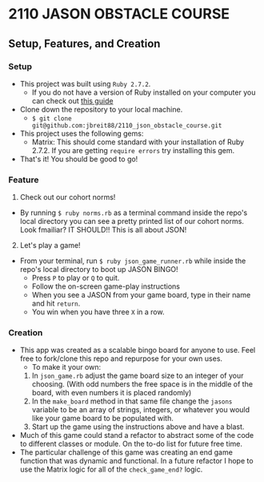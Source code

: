 # 2110 JASON OBSTACLE COURSE
## Setup, Features, and Creation

### Setup
- This project was built using `Ruby 2.7.2`.
  - If you do not have a version of Ruby installed on your computer you can check out [this guide](https://www.ruby-lang.org/en/documentation/installation/)
- Clone down the repository to your local machine.
  - `$ git clone git@github.com:jbreit88/2110_json_obstacle_course.git`
- This project uses the following gems:
  - Matrix: This should come standard with your installation of Ruby 2.7.2. If you are getting `require errors` try installing this gem.
- That's it! You should be good to go!

### Feature
1. Check out our cohort norms!
  - By running `$ ruby norms.rb` as a terminal command inside the repo's local directory you can see a pretty printed list of our cohort norms. Look fmailiar? IT SHOULD!! This is all about JSON!
2. Let's play a game!
  - From your terminal, run `$ ruby json_game_runner.rb` while inside the repo's local directory to boot up JASON BINGO!
    - Press `P` to play or `Q` to quit.
    - Follow the on-screen game-play instructions
    - When you see a JASON from your game board, type in their name and hit `return`.
    - You win when you have three `X` in a row.
    
### Creation
- This app was created as a scalable bingo board for anyone to use. Feel free to fork/clone this repo and repurpose for your own uses. 
  - To make it your own:
  1. In `json_game.rb` adjust the game board size to an integer of your choosing. (With odd numbers the free space is in the middle of the board, with even numbers it is placed randomly)
  2. In the `make_board` method in that same file change the `jasons` variable to be an array of strings, integers, or whatever you would like your game board to be populated with.
  3. Start up the game using the instructions above and have a blast.
- Much of this game could stand a refactor to abstract some of the code to different classes or module. On the to-do list for future free time.
- The particular challenge of this game was creating an end game function that was dynamic and functional. In a future refactor I hope to use the Matrix logic for all of the `check_game_end?` logic.

